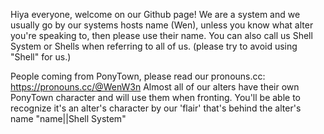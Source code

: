 Hiya everyone, welcome on our Github page!
We are a system and we usually go by our systems hosts name (Wen), unless you know what alter you're speaking to, then please use their name.
You can also call us Shell System or Shells when referring to all of us.
(please try to avoid using "Shell" for us.)

People coming from PonyTown, please read our pronouns.cc: https://pronouns.cc/@WenW3n
Almost all of our alters have their own PonyTown character and will use them when fronting. You'll be able to recognize it's an alter's character by our 'flair' that's behind the alter's name "name||Shell System"
